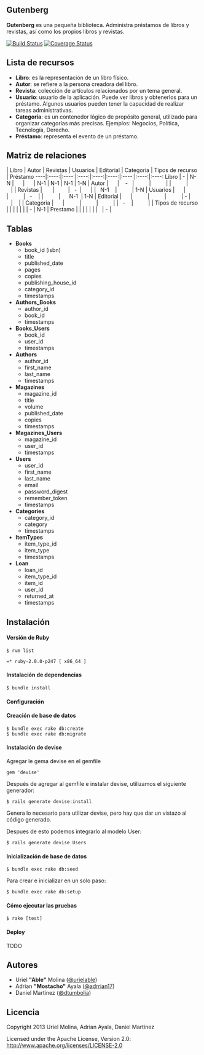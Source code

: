 ## Gutenberg

**Gutenberg** es una pequeña biblioteca. Administra préstamos de libros y revistas, así como los propios libros y revistas.

[![Build Status](https://travis-ci.org/edmt/gutenberg.png?branch=master)](https://travis-ci.org/edmt/gutenberg)
[![Coverage Status](https://coveralls.io/repos/edmt/gutenberg/badge.png)](https://coveralls.io/r/edmt/gutenberg)

## Lista de recursos

* **Libro**: es la representación de un libro físico.
* **Autor**: se refiere a la persona creadora del libro.
* **Revista**: colección de artículos relacionados por un tema general.
* **Usuario**: usuario de la aplicación. Puede ver libros y obtenerlos para un préstamo. Algunos usuarios pueden tener la capacidad de realizar tareas administrativas.
* **Categoría**: es un contenedor lógico de propósito general, utilizado para organizar categorías más precisas. Ejemplos: Negocios, Política, Tecnología, Derecho.
* **Préstamo**: representa el evento de un préstamo.


## Matriz de relaciones


 | Libro | Autor | Revistas | Usuarios | Editorial | Categoria | Tipos de recurso | Préstamo
----|:----:|:----:|:----:|:----:|:----:|:----:|:----:|:----:
Libro               |   -   |   N-N    |          |          |    N-1    |   N-1     |       N-1         |    1-N     |
Autor               |       |    -     |          |          |           |           |                   |            |
Revistas            |       |          |     -    |          |           |   N-1     |                   |    1-N     |
Usuarios            |       |          |          |     -    |           |           |       N-1         |    1-N     |
Editorial           |       |          |          |          |     -     |           |                   |            |
Categoria           |       |          |          |          |           |     -     |                   |            |
Tipos de recurso    |       |          |          |          |           |           |         -         |    N-1     |
Prestamo            |       |          |          |          |           |           |                   |      -     |



## Tablas

* **Books**
    * book_id (isbn)
    * title
    * published_date
    * pages
    * copies
    * publishing_house_id
    * category_id
    * timestamps
* **Authors_Books**
    * author_id
    * book_id
    * timestamps
* **Books_Users**
    * book_id
    * user_id
    * timestamps
* **Authors**
    * author_id
    * first_name
    * last_name
    * timestamps
* **Magazines**
    * magazine_id
    * title
    * volume
    * published_date
    * copies
    * timestamps
* **Magazines_Users**
    * magazine_id
    * user_id
    * timestamps
* **Users**
    * user_id
    * first_name
    * last_name
    * email
    * password_digest
    * remember_token
    * timestamps
* **Categories**
    * category_id
    * category
    * timestamps
* **ItemTypes**
    * item_type_id
    * item_type
    * timestamps
* **Loan**
    * loan_id
    * item_type_id
    * item_id
    * user_id
    * returned_at
    * timestamps


## Instalación

#### Versión de Ruby

    $ rvm list

    =* ruby-2.0.0-p247 [ x86_64 ]


#### Instalación de dependencias

    $ bundle install

#### Configuración

#### Creación de base de datos
    $ bundle exec rake db:create
    $ bundle exec rake db:migrate

#### Instalación de devise

Agregar le gema devise en el gemfile

    gem 'devise'

Después de agregar al gemfile e instalar devise, utilizamos el siguiente generador:

    $ rails generate devise:install

Genera lo necesario para utilizar devise, pero hay que dar un vistazo al código generado.

Despues de esto podemos integrarlo al modelo User:

    $ rails generate devise Users


#### Inicialización de base de datos

    $ bundle exec rake db:seed

Para crear e inicializar en un solo paso:

    $ bundle exec rake db:setup

#### Cómo ejecutar las pruebas

    $ rake [test]

#### Deploy

TODO


## Autores

* Uriel **"Able"** Molina ([@urielable](http://twitter.com/urielable))
* Adrian **"Mostacho"** Ayala ([@adrrian17](http://twitter.com/adrrian17))
* Daniel Martínez ([@dtumbolia](http://twitter.com/dtumbolia))

## Licencia

Copyright 2013 Uriel Molina, Adrian Ayala, Daniel Martínez

Licensed under the Apache License, Version 2.0: http://www.apache.org/licenses/LICENSE-2.0
